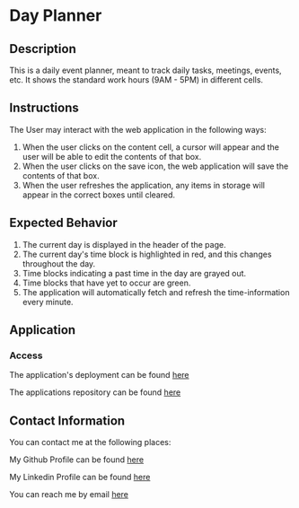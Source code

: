 # Day Planner
## Description
This is a daily event planner, meant to track daily tasks, meetings, events, etc. It shows the standard work hours (9AM - 5PM) in different cells.
## Instructions
The User may interact with the web application in the following ways:

1. When the user clicks on the content cell, a cursor will appear and the user will be able to edit the contents of that box.
1. When the user clicks on the save icon, the web application will save the contents of that box.
1. When the user refreshes the application, any items in storage will appear in the correct boxes until cleared.

## Expected Behavior
1. The current day is displayed in the header of the page.
1. The current day's time block is highlighted in red, and this changes throughout the day.
1. Time blocks indicating a past time in the day are grayed out.
1. Time blocks that have yet to occur are green.
1. The application will automatically fetch and refresh the time-information every minute.

## Application

### Access
The application's deployment can be found [here](https://thebadams.github.io/day-planner)

The applications repository can be found [here](https://www.github.com/thebadams/day-planner.git)

## Contact Information

You can contact me at the following places:

My Github Profile can be found [here](https://www.github.com/thebadams)

My Linkedin Profile can be found [here](https://www.linkedin.com/in/brian-adams-5a410b53/)

You can reach me by email [here](mailto:bpeteradams@gmail.com)